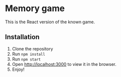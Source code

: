 # Memory game

This is the React version of the known game.

## Installation

1. Clone the repository
2. Run `npm install`
3. Run `npm start`
4. Open [http://localhost:3000](http://localhost:3000) to view it in the browser.
5. Enjoy!
